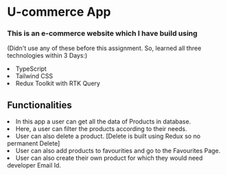 <h1>U-commerce App</h1>

<h3>This is an e-commerce website which I have build using</h3>
<p>(Didn't use any of these before this assignment. So, learned all three technologies within 3 Days:)</p>
<li>TypeScript</li>
<li>Tailwind CSS</li>
<li>Redux Toolkit with RTK Query</li>

<h2>Functionalities</h2>
<li>In this app a user can get all the data of Products in database.</li>
<li>Here, a user can filter the products according to their needs.</li>
<li>User can also delete a product. [Delete is built using Redux so no permanent Delete]</li>
<li>User can also add products to favourities and go to the Favourites Page.</li>
<li>User can also create their own product for which they would need developer Email Id.</li>